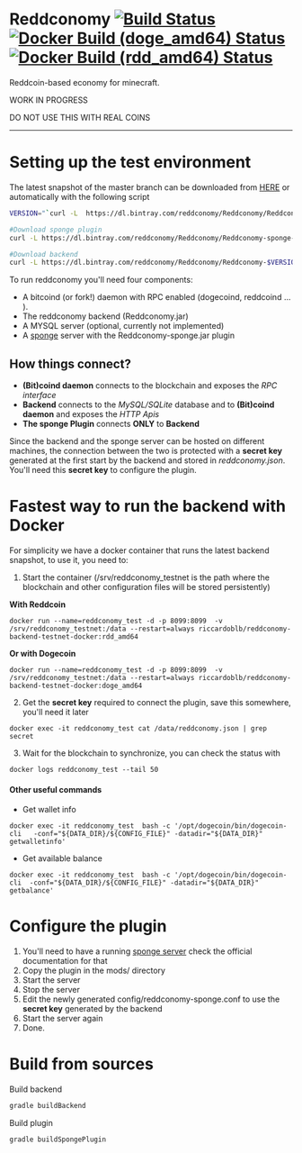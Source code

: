 # Reddconomy [![Build Status](https://travis-ci.org/Reddconomy/Reddconomy.svg?branch=master)](https://travis-ci.org/Reddconomy/Reddconomy)  [![Docker Build (doge_amd64) Status](https://dockerbuildbadges.quelltext.eu/status.svg?organization=riccardoblb&repository=reddconomy-backend-testnet&tag=doge_amd64)](https://hub.docker.com/r/riccardoblb/reddconomy-backend-testnet-docker/builds/) [![Docker Build (rdd_amd64) Status](https://dockerbuildbadges.quelltext.eu/status.svg?organization=riccardoblb&repository=reddconomy-backend-testnet&tag=rdd_amd64)](https://hub.docker.com/r/riccardoblb/reddconomy-backend-testnet-docker/builds/)
Reddcoin-based economy for minecraft.

WORK IN PROGRESS

DO NOT USE THIS WITH REAL COINS
___________________________________________________


# Setting up the test environment
The latest snapshot of the master branch can be downloaded from [HERE](https://dl.bintray.com/reddconomy/Reddconomy/) or automatically with the following script
```bash
VERSION="`curl -L  https://dl.bintray.com/reddconomy/Reddconomy/Reddconomy_latest.txt`"

#Download sponge plugin
curl -L https://dl.bintray.com/reddconomy/Reddconomy/Reddconomy-sponge-$VERSION.jar -o Reddconomy-sponge.jar

#Download backend
curl -L https://dl.bintray.com/reddconomy/Reddconomy/Reddconomy-$VERSION.jar -o Reddconomy.jar
```

To run reddconomy you'll need  four components:
- A bitcoind (or fork!) daemon with RPC enabled (dogecoind, reddcoind ... ).
- The reddconomy backend (Reddconomy.jar)
- A MYSQL server (optional, currently not implemented)
- A [sponge](https://www.spongepowered.org/) server with the Reddconomy-sponge.jar plugin

## How things connect?

 - **(Bit)coind daemon** connects to the blockchain and exposes the *RPC interface* 
 - **Backend** connects to the *MySQL/SQLite* database and to **(Bit)coind daemon** and exposes the *HTTP Apis*
 - **The sponge Plugin** connects **ONLY** to **Backend**

 Since the backend and the sponge server can be hosted on different machines, the connection between the two is protected with a **secret key** generated at the first start by the backend and stored in *reddconomy.json*. You'll need this **secret key** to configure the plugin.


# Fastest way to run the backend with Docker

For simplicity we have a docker container that runs the latest backend snapshot, to use it, you need to:
1. Start the container (/srv/reddconomy_testnet is the path where the blockchain and other configuration files will be stored persistently)

__With Reddcoin__
```
docker run --name=reddconomy_test -d -p 8099:8099  -v /srv/reddconomy_testnet:/data --restart=always riccardoblb/reddconomy-backend-testnet-docker:rdd_amd64
```

__Or with Dogecoin__
```
docker run --name=reddconomy_test -d -p 8099:8099  -v /srv/reddconomy_testnet:/data --restart=always riccardoblb/reddconomy-backend-testnet-docker:doge_amd64
```

2. Get the **secret key** required to connect the plugin, save this somewhere, you'll need it later
```
docker exec -it reddconomy_test cat /data/reddconomy.json | grep secret
```
3. Wait for the blockchain to synchronize, you can check the status with
```
docker logs reddconomy_test --tail 50
```

#### Other useful commands
-  Get wallet info

```
docker exec -it reddconomy_test  bash -c '/opt/dogecoin/bin/dogecoin-cli   -conf="${DATA_DIR}/${CONFIG_FILE}" -datadir="${DATA_DIR}" getwalletinfo'
```

- Get available balance
```
docker exec -it reddconomy_test  bash -c '/opt/dogecoin/bin/dogecoin-cli  -conf="${DATA_DIR}/${CONFIG_FILE}" -datadir="${DATA_DIR}" getbalance'
```






# Configure the plugin
1. You'll need to have a running [sponge server](https://www.spongepowered.org/) check the official documentation for that
2. Copy the plugin in the mods/ directory
3. Start the server
4. Stop the server
5. Edit the newly generated config/reddconomy-sponge.conf to use the **secret key** generated by the backend
6. Start the server again
7. Done.



# Build from sources
Build backend
```bash
gradle buildBackend
```
Build plugin
```bash
gradle buildSpongePlugin
```

